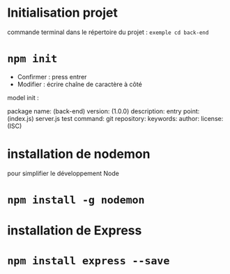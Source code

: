 # Initialisation projet

commande terminal dans le répertoire du projet : `exemple cd back-end`

# `npm init`

  * Confirmer : press entrer
  * Modifier : écrire chaîne de caractère à côté 

model init :

package name: (back-end)
version: (1.0.0)
description:
entry point: (index.js) server.js
test command:
git repository:
keywords:
author:
license: (ISC)

# installation de nodemon

pour simplifier le développement Node

# `npm install -g nodemon`

# installation de Express

# `npm install express --save`